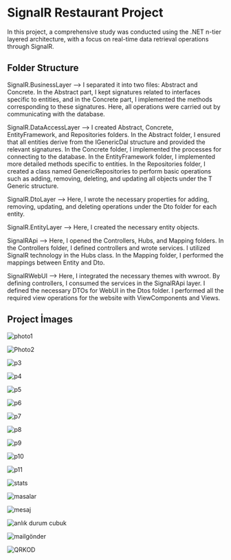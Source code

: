 
# SignalR Restaurant Project

In this project, a comprehensive study was conducted using the .NET n-tier layered architecture, with a focus on real-time data retrieval operations through SignalR.








## Folder Structure

SignalR.BusinessLayer --> I separated it into two files: Abstract and Concrete. In the Abstract part, I kept signatures related to interfaces specific to entities, and in the Concrete part, I implemented the methods corresponding to these signatures. Here, all operations were carried out by communicating with the database.

SignalR.DataAccessLayer --> I created Abstract, Concrete, EntityFramework, and Repositories folders. In the Abstract folder, I ensured that all entities derive from the IGenericDal structure and provided the relevant signatures. In the Concrete folder, I implemented the processes for connecting to the database. In the EntityFramework folder, I implemented more detailed methods specific to entities. In the Repositories folder, I created a class named GenericRepositories to perform basic operations such as adding, removing, deleting, and updating all objects under the T Generic structure.

SignalR.DtoLayer --> Here, I wrote the necessary properties for adding, removing, updating, and deleting operations under the Dto folder for each entity.

SignalR.EntityLayer --> Here, I created the necessary entity objects.

SignalRApi --> Here, I opened the Controllers, Hubs, and Mapping folders. In the Controllers folder, I defined controllers and wrote services. I utilized SignalR technology in the Hubs class. In the Mapping folder, I performed the mappings between Entity and Dto.

SignalRWebUI --> Here, I integrated the necessary themes with wwroot. By defining controllers, I consumed the services in the SignalRApi layer. I defined the necessary DTOs for WebUI in the Dtos folder. I performed all the required view operations for the website with ViewComponents and Views.










  
## Project İmages

![photo1](https://github.com/hacik-ulu/SignalRProject/assets/116976072/97d5849e-a0fb-4cf2-8108-38de03dc6dbe)

![Photo2](https://github.com/hacik-ulu/SignalRProject/assets/116976072/2fbf4529-c9b8-42e2-89fd-0ec7db9fad43)

![p3](https://github.com/hacik-ulu/SignalRProject/assets/116976072/04f65362-4fdb-4cce-ac7b-83e33451b111)

![p4](https://github.com/hacik-ulu/SignalRProject/assets/116976072/043988a7-0cb3-439c-b892-86559ae59819)

![p5](https://github.com/hacik-ulu/SignalRProject/assets/116976072/b5639644-bd1b-42a8-8907-a1f6ca923832)

![p6](https://github.com/hacik-ulu/SignalRProject/assets/116976072/580e3c23-8948-49cc-9832-53b28299c868)

![p7](https://github.com/hacik-ulu/SignalRProject/assets/116976072/b9e3fccc-98ba-45a9-adf7-d238a4ff04d2)

![p8](https://github.com/hacik-ulu/SignalRProject/assets/116976072/919daa3f-474a-4a34-aa0f-ff8b58b10349)

![p9](https://github.com/hacik-ulu/SignalRProject/assets/116976072/0662dc6b-b8c3-430c-9961-c72017cf3b85)

![p10](https://github.com/hacik-ulu/SignalRProject/assets/116976072/a8073f2d-cbb6-435b-a314-839bf41638b9)

![p11](https://github.com/hacik-ulu/SignalRProject/assets/116976072/1b1cd731-b6a1-48c6-9f16-6d47dae277a0)

![stats](https://github.com/hacik-ulu/SignalRProject/assets/116976072/940f09c6-0d13-4ad5-9906-c5d8fac435bf)

![masalar](https://github.com/hacik-ulu/SignalRProject/assets/116976072/2b5d610e-dbb8-4c44-82f6-7ddb0c719842)

![mesaj](https://github.com/hacik-ulu/SignalRProject/assets/116976072/bf80939c-58bd-4859-9682-6feab11a55e2)

![anlık durum cubuk](https://github.com/hacik-ulu/SignalRProject/assets/116976072/16af3a57-b52f-4952-be08-521d7e087612)

![mailgönder](https://github.com/hacik-ulu/SignalRProject/assets/116976072/443ba824-066e-4dd4-94c4-30a66e1c6c23)

![QRKOD](https://github.com/hacik-ulu/SignalRProject/assets/116976072/4b517a0d-b8fb-4a4b-affc-7ce8b024aca6)
